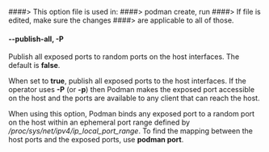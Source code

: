 ####> This option file is used in:
####>   podman create, run
####> If file is edited, make sure the changes
####> are applicable to all of those.
#### **--publish-all**, **-P**

Publish all exposed ports to random ports on the host interfaces. The default is **false**.

When set to **true**, publish all exposed ports to the host interfaces.
If the operator uses **-P** (or **-p**) then Podman makes the
exposed port accessible on the host and the ports are available to any
client that can reach the host.

When using this option, Podman binds any exposed port to a random port on the host
within an ephemeral port range defined by */proc/sys/net/ipv4/ip_local_port_range*.
To find the mapping between the host ports and the exposed ports, use **podman port**.
